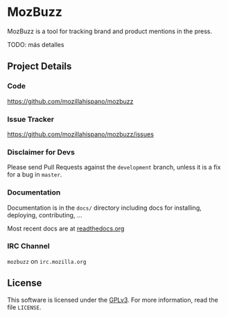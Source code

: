 # MozBuzz

MozBuzz is a tool for tracking brand and product mentions in the press.

TODO: más detalles

## Project Details

### Code

https://github.com/mozillahispano/mozbuzz

### Issue Tracker

https://github.com/mozillahispano/mozbuzz/issues

### Disclaimer for Devs

Please send Pull Requests against the `development` branch, unless it is a fix for a bug in `master`.

### Documentation

Documentation is in the ``docs/`` directory including docs for
installing, deploying, contributing, ...

Most recent docs are at [readthedocs.org](https://mozzbuzz.readthedocs.org/en/latest/)

### IRC Channel
``mozbuzz`` on ``irc.mozilla.org``

## License
This software is licensed under the [GPLv3][GPL]. For more
information, read the file ``LICENSE``.

[GPL]: http://www.gnu.org/licenses/gpl-3.0.html

